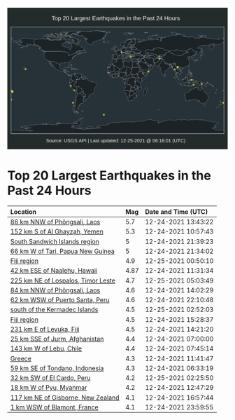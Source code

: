 ![Map](./map.png)

# Top 20 Largest Earthquakes in the Past 24 Hours

| Location | Mag | Date and Time (UTC) |
|:---|:---|:---|
| [86 km NNW of Phôngsali, Laos](https://earthquake.usgs.gov/earthquakes/eventpage/us6000gf1y) | 5.7 | 12-24-2021 13:43:22 |
| [152 km S of Al Ghayz̧ah, Yemen](https://earthquake.usgs.gov/earthquakes/eventpage/us6000gf1c) | 5.3 | 12-24-2021 10:57:43 |
| [South Sandwich Islands region](https://earthquake.usgs.gov/earthquakes/eventpage/us6000gf4f) | 5 | 12-24-2021 21:39:23 |
| [66 km W of Tari, Papua New Guinea](https://earthquake.usgs.gov/earthquakes/eventpage/us6000gf49) | 5 | 12-24-2021 21:34:02 |
| [Fiji region](https://earthquake.usgs.gov/earthquakes/eventpage/us6000gf4u) | 4.9 | 12-25-2021 00:50:10 |
| [42 km ESE of Naalehu, Hawaii](https://earthquake.usgs.gov/earthquakes/eventpage/hv72844817) | 4.87 | 12-24-2021 11:31:34 |
| [225 km NE of Lospalos, Timor Leste](https://earthquake.usgs.gov/earthquakes/eventpage/us6000gf5l) | 4.7 | 12-25-2021 05:03:49 |
| [84 km NNW of Phôngsali, Laos](https://earthquake.usgs.gov/earthquakes/eventpage/us6000gf20) | 4.6 | 12-24-2021 14:02:29 |
| [62 km WSW of Puerto Santa, Peru](https://earthquake.usgs.gov/earthquakes/eventpage/us6000gf4g) | 4.6 | 12-24-2021 22:10:48 |
| [south of the Kermadec Islands](https://earthquake.usgs.gov/earthquakes/eventpage/us6000gf59) | 4.5 | 12-25-2021 02:52:03 |
| [Fiji region](https://earthquake.usgs.gov/earthquakes/eventpage/us6000gf2a) | 4.5 | 12-24-2021 15:28:37 |
| [231 km E of Levuka, Fiji](https://earthquake.usgs.gov/earthquakes/eventpage/us6000gf24) | 4.5 | 12-24-2021 14:21:20 |
| [25 km SSE of Jurm, Afghanistan](https://earthquake.usgs.gov/earthquakes/eventpage/us6000gf06) | 4.4 | 12-24-2021 07:00:00 |
| [143 km W of Lebu, Chile](https://earthquake.usgs.gov/earthquakes/eventpage/us6000gf0f) | 4.4 | 12-24-2021 07:45:14 |
| [Greece](https://earthquake.usgs.gov/earthquakes/eventpage/us6000gf1m) | 4.3 | 12-24-2021 11:41:47 |
| [59 km SE of Tondano, Indonesia](https://earthquake.usgs.gov/earthquakes/eventpage/us6000gf04) | 4.3 | 12-24-2021 06:33:19 |
| [32 km SW of El Cardo, Peru](https://earthquake.usgs.gov/earthquakes/eventpage/us6000gf51) | 4.2 | 12-25-2021 02:25:50 |
| [18 km W of Pyu, Myanmar](https://earthquake.usgs.gov/earthquakes/eventpage/us6000gf1u) | 4.2 | 12-24-2021 12:47:29 |
| [117 km NE of Gisborne, New Zealand](https://earthquake.usgs.gov/earthquakes/eventpage/us6000gf2i) | 4.1 | 12-24-2021 16:57:44 |
| [1 km WSW of Blamont, France](https://earthquake.usgs.gov/earthquakes/eventpage/us6000gf4p) | 4.1 | 12-24-2021 23:59:55 |
